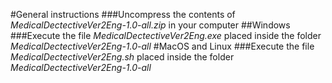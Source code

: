 #General instructions
###Uncompress the contents of *MedicalDectectiveVer2Eng-1.0-all.zip* in your computer
##Windows
###Execute the file *MedicalDectectiveVer2Eng.exe* placed inside the folder *MedicalDectectiveVer2Eng-1.0-all*
#MacOS and Linux
###Execute the file *MedicalDectectiveVer2Eng.sh* placed inside the folder *MedicalDectectiveVer2Eng-1.0-all*
